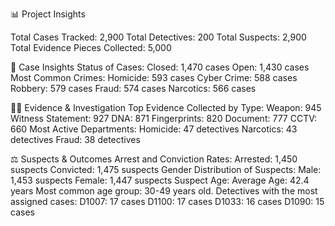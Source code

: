 📊 Project Insights

Total Cases Tracked: 2,900 
Total Detectives: 200 
Total Suspects: 2,900 
Total Evidence Pieces Collected: 5,000 

🚨 Case Insights
Status of Cases:
Closed: 1,470 cases 
Open: 1,430 cases 
Most Common Crimes:
Homicide: 593 cases 
Cyber Crime: 588 cases 
Robbery: 579 cases 
Fraud: 574 cases 
Narcotics: 566 cases 

🕵️‍♂️ Evidence & Investigation
Top Evidence Collected by Type:
Weapon: 945 
Witness Statement: 927 
DNA: 871 
Fingerprints: 820 
Document: 777 
CCTV: 660 
Most Active Departments:
Homicide: 47 detectives 
Narcotics: 43 detectives 
Fraud: 38 detectives 

⚖️ Suspects & Outcomes
Arrest and Conviction Rates:
Arrested: 1,450 suspects 
Convicted: 1,475 suspects 
Gender Distribution of Suspects:
Male: 1,453 suspects 
Female: 1,447 suspects 
Suspect Age:
Average Age: 42.4 years 
Most common age group: 30-49 years old.
Detectives with the most assigned cases:
D1007: 17 cases 
D1100: 17 cases 
D1033: 16 cases 
D1090: 15 cases 
